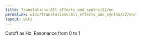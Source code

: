 ```yaml
---
title: Translations:All effects and synths/22/en
permalink: wiki/Translations:All_effects_and_synths/22/en/
layout: wiki
---
```


Cutoff as Hz. Resonance from 0 to 1
